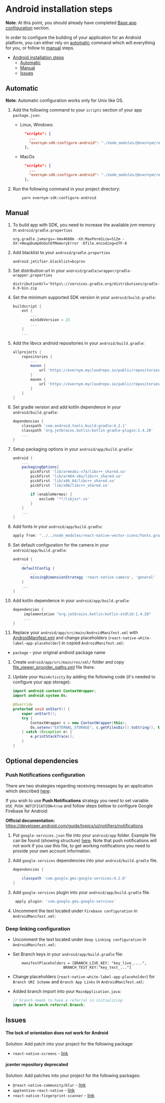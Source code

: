 # Android installation steps

**Note**: At this point, you should already have completed [Base app configuration](../README.md#base-app-configuration) section.

In order to configure the building of your application for an Android platform, you can either rely on [automatic](#automatic) command which will everything for you, or follow to [manual](#manual) steps.

- [Android installation steps](#android-installation-steps)
  - [Automatic](#automatic)
  - [Manual](#manual)
  - [Issues](#issues)

## Automatic

**Note**: Automatic configuration works only for Unix like OS.

1. Add the following command to your `scripts` section of your app `package.json`:
    * Linux, Windows:
      ```json
        "scripts": {
          ...
          "evernym-sdk:configure-android": "./node_modules/@evernym/react-native-white-label-app/files/android/configure-android.sh"
        },
      ```
    * MacOs
      ```json
        "scripts": {
          ...
          "evernym-sdk:configure-android": "./node_modules/@evernym/react-native-white-label-app/files/android/configure-android-mac.sh"
        },
      ```
      
1. Run the following command in your project directory:

    ```shell
        yarn evernym-sdk:configure-android
    ```

## Manual

1. To build app with SDK, you need to increase the available jvm memory in `android/gradle.properties`

    ```properties
    org.gradle.jvmargs=-Xmx4608m -XX:MaxPermSize=512m -XX:+HeapDumpOnOutOfMemoryError -Dfile.encoding=UTF-8
    ```

1. Add blacklist to your `android/gradle.properties`

    ```properties
   android.jetifier.blacklist=bcprov
    ```

1. Set distribution url in your `android/gradle/wrapper/gradle-wrapper.properties`

    ```properties
    distributionUrl='https\://services.gradle.org/distributions/gradle-6.9-bin.zip
    ```

1. Set the minimum supported SDK version in your `android/build.gradle`:

    ```groovy
    buildscript {
        ext {
            ...
            minSdkVersion = 23
            ...
        }
        ...
    ```

1. Add the libvcx android repositories in your `android/build.gradle`:

    ```groovy
    allprojects {
        repositories {
            ...
            maven {
                url 'https://evernym.mycloudrepo.io/public/repositories/libvcx-android'
            }
            maven {
                url 'https://evernym.mycloudrepo.io/public/repositories/evernym'
            }
        }
    }
    ```

1. Set gradle version and add kotlin dependence in your  `android/build.gradle`:

    ```groovy
   dependencies {
        classpath 'com.android.tools.build:gradle:4.2.1'
        classpath 'org.jetbrains.kotlin:kotlin-gradle-plugin:1.4.20'
        ...
   }
    ```
   
1. Setup packaging options in your `android/app/build.gradle`:

   ```groovy
   android {
       ...
       packagingOptions{
           pickFirst 'lib/armeabi-v7a/libc++_shared.so'
           pickFirst 'lib/arm64-v8a/libc++_shared.so'
           pickFirst 'lib/x86_64/libc++_shared.so'
           pickFirst 'lib/x86/libc++_shared.so'
   
           if (enableHermes) {
               exclude '**/libjsc*.so'
           }
       }
       ...
   }
   ```

1. Add fonts in your `android/app/build.gradle`:

    ```groovy
    apply from: "../../node_modules/react-native-vector-icons/fonts.gradle"
    ```

1. Set default configuration for the camera in your `android/app/build.gradle`:

   ```groovy
   android {
       ...
       defaultConfig {
           ...
           missingDimensionStrategy 'react-native-camera', 'general'
       }
       ...
   }
   ```

1. Add kotlin dependence in your `android/app/build.gradle`:

   ```groovy
   dependencies {
        implementation "org.jetbrains.kotlin:kotlin-stdlib:1.4.20"
        ...
   }
   ```

1. Replace your `android/app/src/main/AndroidManifest.xml` with [AndroidManifest.xml](files/android/AndroidManifest.xml) and  change placeholders (`react-native-white-label-app-placeholder`) in copied `AndroidManifest.xml`:
  * `package` - your original android package name

1. Create `android/app/src/main/res/xml/` folder and copy [file_viewer_provider_paths.xml](files/android/file_viewer_provider_paths.xml) file there.

1. Update your `MainActivity` by adding the following code (it's needed to configure your app storage):

    ```java
    import android.content.ContextWrapper;
    import android.system.Os;
    ```

    ```java
    @Override
    protected void onStart() {
        super.onStart();
        try {
            ContextWrapper c = new ContextWrapper(this);
            Os.setenv("EXTERNAL_STORAGE", c.getFilesDir().toString(), true);
        } catch (Exception e) {
            e.printStackTrace();
        }
    }
   ```

## Optional dependencies

### Push Notifications configuration

There are two strategies regarding receiving messages by an application which described [here](./Customization.md#receiving-message):

If you wish to use **Push Notifications** strategy you need to set variable `USE_PUSH_NOTIFICATION=true` and follow steps bellow to configure Google Firebase for Android:

**Official documentation:** https://developer.android.com/guide/topics/ui/notifiers/notifications

1. Put `google-services.json` file into your `android/app` folder.
   Example file can be found (showing structure) [here](files/android/google-services.json).
   Note that push notifications will not work if you use this file, to get working notifications you need to provide your own account information.

1. Add `google-services` dependencies into your `android/build.gradle` file.

    ```groovy
    dependencies {
        ...
        classpath 'com.google.gms:google-services:4.2.0'
    }
    ```

1. Add `google-services` plugin into your `android/app/build.gradle` file.

    ```groovy
     apply plugin: 'com.google.gms.google-services'
    ```

1. Uncomment the text located under `Firebase configuration` in `AndroidManifest.xml`:

### Deep linking configuration

* Uncomment the text located under `Deep Linking configuration` in `AndroidManifest.xml`:

* Set Branch keys in your `android/app/build.gradle` file:

    ```
        manifestPlaceholders = [BRANCH_LIVE_KEY: "key_live_....",
                           BRANCH_TEST_KEY:"key_test_..."]
    ```

* Change placeholders (`react-native-white-label-app-placeholder`) for `Branch URI Scheme` and `Branch App Links` in `AndroidManifest.xml`:

* Added branch import into your `MainApplication.java`:

    ```java
    // branch needs to have a referral in initializing
    import io.branch.referral.Branch;
   ```

## Issues

#### The lock of orientation does not work for Android

Solution: Add patch into your project for the following package:
* `react-native-screens` - [link](https://gitlab.com/evernym/mobile/connectme/-/blob/main/patches/react-native-screens+2.17.1.patch)

#### jcenter repository deprecated
Solution: Add patches into your project for the following packages:
* `@react-native-community/blur` - [link](https://gitlab.com/evernym/mobile/connectme/-/blob/main/patches/@react-native-community+blur+3.6.0.patch)
* `apptentive-react-native` - [link](https://gitlab.com/evernym/mobile/connectme/-/blob/main/patches/apptentive-react-native+5.5.0.patch)
* `react-native-fingerprint-scanner` - [link](https://gitlab.com/evernym/mobile/connectme/-/blob/main/patches/react-native-fingerprint-scanner+6.0.0.patch)

